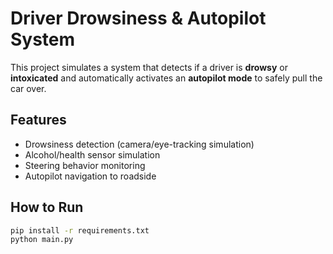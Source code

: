# Driver Drowsiness & Autopilot System

This project simulates a system that detects if a driver is **drowsy** or **intoxicated** and automatically activates an **autopilot mode** to safely pull the car over.

## Features
- Drowsiness detection (camera/eye-tracking simulation)
- Alcohol/health sensor simulation
- Steering behavior monitoring
- Autopilot navigation to roadside

## How to Run
```bash
pip install -r requirements.txt
python main.py
